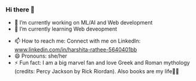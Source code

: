 ### Hi there 👋

<!--
**harshita1017/harshita1017** is a ✨ _special_ ✨ repository because its `README.md` (this file) appears on your GitHub profile.

Here are some ideas to get you started:
-->
- 🔭 I’m currently working on ML/AI and Web development
- 🌱 I’m currently learning Web deveopment
<!-- - 👯 I’m looking to collaborate on ... -->
<!-- - 🤔 I’m looking for help with ... -->
<!-- - 💬 Ask me about ... -->
- 📫 How to reach me: Connect with me on LinkedIn: www.linkedin.com/in/harshita-rathee-5640401bb
- 😄 Pronouns: she/her
- ⚡ Fun fact: I am a big marvel fan and love Greek and Roman mythology (credits: Percy Jackson by Rick Riordan). Also books are my life🤩😊


